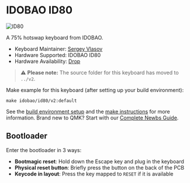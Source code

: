 # IDOBAO ID80

![ID80](https://idobao.github.io/assets/img/idobao-id80-v1.png)

A 75% hotswap keyboard from IDOBAO.

* Keyboard Maintainer: [Sergey Vlasov](https://github.com/sigprof)
* Hardware Supported: IDOBAO ID80
* Hardware Availability: [Drop](https://drop.com/buy/idobao-id80-75-hot-swappable-mechanical-keyboard-kit?mode=guest_open)

> &#x26a0; **Please note:** The source folder for this keyboard has moved to `../v2`.

Make example for this keyboard (after setting up your build environment):

    make idobao/id80/v2:default
    
See the [build environment setup](https://docs.qmk.fm/#/getting_started_build_tools) and the [make instructions](https://docs.qmk.fm/#/getting_started_make_guide) for more information. Brand new to QMK? Start with our [Complete Newbs Guide](https://docs.qmk.fm/#/newbs).

## Bootloader

Enter the bootloader in 3 ways:

* **Bootmagic reset**: Hold down the Escape key and plug in the keyboard
* **Physical reset button**: Briefly press the button on the back of the PCB
* **Keycode in layout**: Press the key mapped to `RESET` if it is available
